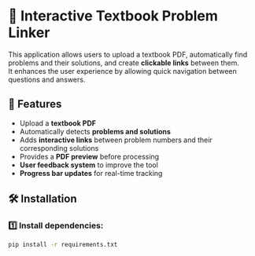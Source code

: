 # 📖 Interactive Textbook Problem Linker

This application allows users to upload a textbook PDF, automatically find problems and their solutions, and create **clickable links** between them.  
It enhances the user experience by allowing quick navigation between questions and answers.

## 🚀 Features
- Upload a **textbook PDF**
- Automatically detects **problems and solutions**
- Adds **interactive links** between problem numbers and their corresponding solutions
- Provides a **PDF preview** before processing
- **User feedback system** to improve the tool
- **Progress bar updates** for real-time tracking

## 🛠️ Installation
### 1️⃣ Install dependencies:
```bash
pip install -r requirements.txt
